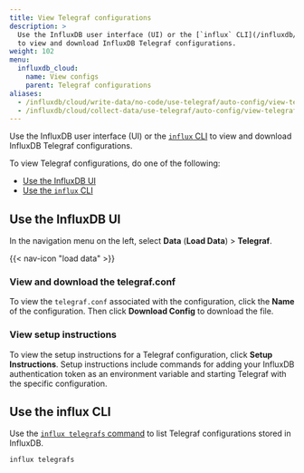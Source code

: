 ```yaml
---
title: View Telegraf configurations
description: >
  Use the InfluxDB user interface (UI) or the [`influx` CLI](/influxdb/cloud/reference/cli/influx/)
  to view and download InfluxDB Telegraf configurations.
weight: 102
menu:
  influxdb_cloud:
    name: View configs
    parent: Telegraf configurations
aliases:
  - /influxdb/cloud/write-data/no-code/use-telegraf/auto-config/view-telegraf-config/
  - /influxdb/cloud/collect-data/use-telegraf/auto-config/view-telegraf-config
---
```


Use the InfluxDB user interface (UI) or the [`influx` CLI](/influxdb/cloud/reference/cli/influx/)
to view and download InfluxDB Telegraf configurations.

To view Telegraf configurations, do one of the following:

- [Use the InfluxDB UI](#use-the-influxdb-ui)
- [Use the `influx` CLI](#use-the-influx-cli)

## Use the InfluxDB UI
In the navigation menu on the left, select **Data** (**Load Data**) > **Telegraf**.

{{< nav-icon "load data" >}}

### View and download the telegraf.conf
To view the `telegraf.conf` associated with the configuration,
click the **Name** of the configuration.
Then click **Download Config** to download the file.

### View setup instructions
To view the setup instructions for a Telegraf configuration, click **Setup Instructions**.
Setup instructions include commands for adding your InfluxDB authentication token
as an environment variable and starting Telegraf with the specific configuration.

## Use the influx CLI
Use the [`influx telegrafs` command](/influxdb/cloud/reference/cli/influx/telegrafs/) to
list Telegraf configurations stored in InfluxDB.

```sh
influx telegrafs
```
